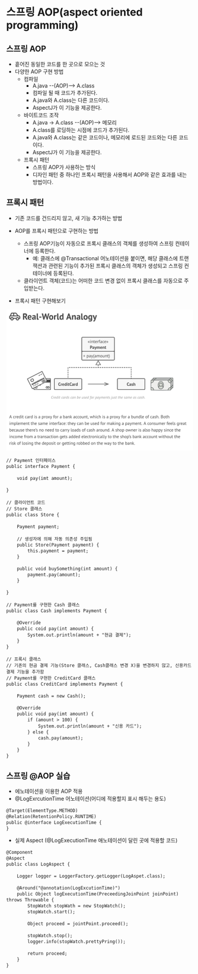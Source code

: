 스프링 AOP(aspect oriented programming)
=====================================
## 스프링 AOP
* 흩어진 동일한 코드를 한 곳으로 모으는 것
* 다양한 AOP 구현 방법
    - 컴파일  
        + A.java --(AOP)--> A.class 
        + 컴파일 될 때 코드가 추가된다. 
        + A.java와 A.class는 다른 코드이다.
        + AspectJ가 이 기능을 제공한다.
    - 바이트코드 조작  
        + A.java -> A.class --(AOP)--> 메모리
        + A.class를 로딩하는 시점에 코드가 추가된다. 
        + A.java와 A.class는 같은 코드이나, 메모리에 로드된 코드와는 다른 코드이다.
        + AspectJ가 이 기능을 제공한다.
    - 프록시 패턴
        + 스프링 AOP가 사용하는 방식
        + 디자인 패턴 중 하나인 프록시 패턴을 사용해서 AOP와 같은 효과를 내는 방법이다.
    
## 프록시 패턴
* 기존 코드를 건드리지 않고, 새 기능 추가하는 방법
* AOP를 프록시 패턴으로 구현하는 방법
    - 스프링 AOP기능이 자동으로 프록시 클래스의 객체를 생성하여 스프링 컨테이너에 등록한다.
        + 예: 클래스에 @Transactional 어노테이션을 붙이면, 해당 클래스에 트랜잭션과 관련된 기능이 추가된 프록시 클래스의 객체가 생성되고 스프링 컨테이너에 등록된다. 
    - 클라이언트 객체(코드)는 어떠한 코드 변경 없이 프록시 클래스를 자동으로 주입받는다. 

* 프록시 패턴 구현해보기
<img src="/images/1.png" />

```
// Payment 인터페이스
public interface Payment {
    
    void pay(imt amount);
    
}

// 클라이언트 코드
// Store 클래스
public class Store {
    
    Payment payment;
    
    // 생성자에 의해 자동 의존성 주입됨
    public Store(Payment payment) {
        this.payment = payment;
    }
    
    public void buySomething(int amount) {
        payment.pay(amount);
    }
    
} 

// Payment를 구현한 Cash 클래스
public class Cash implements Payment {

    @Override
    public coid pay(int amount) {
        System.out.println(amount + "현금 결제");
    }
}

// 프록시 클래스
// 기존의 현금 결제 기능(Store 클래스, Cash클래스 변경 X)을 변경하지 않고, 신용카드 결제 기능을 추가함
// Payment를 구현한 CreditCard 클래스 
public class CreditCard implements Payment {

    Payment cash = new Cash();
    
    @Override
    public void pay(imt amount) {
        if (amount > 100) {
            System.out.println(amount + "신용 카드");
        } else {
            cash.pay(amount);
        }
    }
}

```
## 스프링 @AOP 실습
* 에노테이션을 이용한 AOP 적용
* @LogExrcutionTime 어노테이션(어디에 적용할지 표시 해두는 용도)
```
@Target(ElementType.METHOD)
@Relation(RetentionPolicy.RUNTIME)
public @interface LogExecutionTime {
}
```

* 실제 Aspect (@LogExecutionTime 애노테이션이 달린 곳에 적용할 코드)
```
@Component
@Aspect
public class LogAspect {

    Logger logger = LoggerFactory.getLogger(LogAspet.class);
    
    @Around("@annotation(LogExcutionTime)")
    public Object logExecutionTime(PreceedingJoinPoint joinPoint) throws Throwable {
        StopWatch stopWath = new StopWatch();
        stopWatch.start();
        
        Object proceed = jointPoint.proceed();
        
        stopWatch.stop();
        logger.info(stopWatch.prettyPring());
        
        return proceed;
    }
}
```





